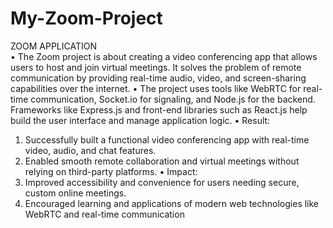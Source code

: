 # My-Zoom-Project
ZOOM APPLICATION                                                                                                                                                      
•	The Zoom project is about creating a video conferencing app that allows users to host and join virtual meetings. It solves the problem of remote communication by providing real-time audio, video, and screen-sharing capabilities over the internet.
•	The project uses tools like WebRTC for real-time communication, Socket.io for signaling, and Node.js for the backend. Frameworks like Express.js and front-end libraries such as React.js help build the user interface and manage application logic.
•	Result:
1.	Successfully built a functional video conferencing app with real-time video, audio, and chat features.
2.	Enabled smooth remote collaboration and virtual meetings without relying on third-party platforms.
    •	Impact:
1.	Improved accessibility and convenience for users needing secure, custom online meetings.
2.	Encouraged learning and applications of modern web technologies like WebRTC and real-time communication
